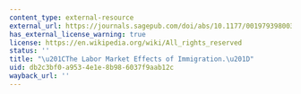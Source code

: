 ```yaml
---
content_type: external-resource
external_url: https://journals.sagepub.com/doi/abs/10.1177/001979398003300304
has_external_license_warning: true
license: https://en.wikipedia.org/wiki/All_rights_reserved
status: ''
title: "\u201CThe Labor Market Effects of Immigration.\u201D"
uid: db2c3bf0-a953-4e1e-8b98-6037f9aab12c
wayback_url: ''
---
```

